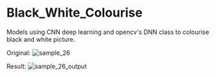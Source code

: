 # Black_White_Colourise

Models using CNN deep learning and opencv's DNN class to colourise black and white picture.

Original:
![sample_26](https://user-images.githubusercontent.com/60550463/120309058-5bf67d00-c307-11eb-899a-021799399ddb.jpg)

Result:
![sample_26_output](https://user-images.githubusercontent.com/60550463/120309085-63b62180-c307-11eb-9990-c44ce24db9b2.jpg)
